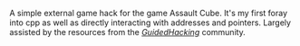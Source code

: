   A simple external game hack for the game Assault Cube. It's my first foray into cpp as well as directly interacting with addresses and pointers. Largely assisted by the resources from the *[GuidedHacking](https://guidedhacking.com/)* community.
